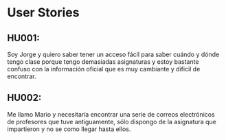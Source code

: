 # User Stories

## HU001:
Soy Jorge y quiero saber tener un acceso fácil para saber cuándo y dónde tengo clase porque tengo demasiadas asignaturas y estoy bastante confuso con la información oficial que es muy cambiante y dificil de encontrar.

## HU002:
Me llamo Mario y necesitaría encontrar una serie de correos electrónicos de profesores que tuve antiguamente, sólo dispongo de la asignatura que impartieron y no se como llegar hasta ellos.
